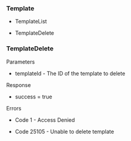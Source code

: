<!--toc=api-->
###  <span class="mw-headline" id="Template"> Template </span>

*   TemplateList

*   TemplateDelete

###  <span class="mw-headline" id="TemplateDelete"> TemplateDelete </span>

Parameters

*   templateId - The ID of the template to delete

Response

*   success = true

Errors

*   Code 1 - Access Denied

*   Code 25105 - Unable to delete template